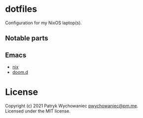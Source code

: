 # dotfiles

Configuration for my NixOS laptop(s).

## Notable parts

## Emacs

- [nix](apps/emacs.nix)
- [doom.d](apps/emacs/doom.d)

# License

Copyright (c) 2021 Patryk Wychowaniec <pwychowaniec@pm.me>.    
Licensed under the MIT license.
